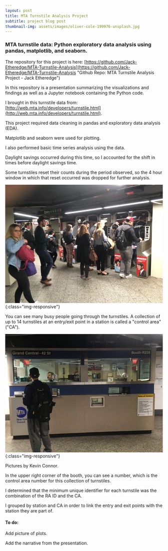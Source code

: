 ```yaml
---
layout: post
title: MTA Turnstile Analysis Project
subtitle: project blog post
thumbnail-img: assets/images/oliver-cole-199976-unsplash.jpg
---
```


### MTA turnstile data: Python exploratory data analysis using pandas, matplotlib, and seaborn.

The repository for this project is here: [https://github.com/Jack-Etheredge/MTA-Turnstile-Analysis](https://github.com/Jack-Etheredge/MTA-Turnstile-Analysis "Github Repo: MTA Turnstile Analysis Project - Jack Etheredge")

In this repository is a presentation summarizing the visualizations and findings as well as a Jupyter notebook containing the Python code.

I brought in this turnstile data from: [http://web.mta.info/developers/turnstile.html](http://web.mta.info/developers/turnstile.html).

This project required data cleaning in pandas and exploratory data analysis (EDA).

Matplotlib and seaborn were used for plotting.

I also performed basic time series analysis using the data.

Daylight savings occurred during this time, so I accounted for the shift in times before daylight savings time.

Some turnstiles reset their counts during the period observed, so the 4 hour window in which that reset occurred was dropped for further analysis.

![Turnstile_picture](/images/01_Turnstile_picture.png){:class="img-responsive"}

You can see many busy people going through the turnstiles. A collection of up to 14 turnstiles at an entry/exit point in a station is called a "control area" ("CA").

![CA_picture](/images/01_CA_picture.png){:class="img-responsive"}

Pictures by Kevin Connor.

In the upper right corner of the booth, you can see a number, which is the control area number for this collection of turnstiles.


I determined that the minimum unique identifier for each turnstile was the combination of the RA ID and the CA.

I grouped by station and CA in order to link the entry and exit points with the station they are part of.

#### To do:

Add picture of plots.

Add the narrative from the presentation.
